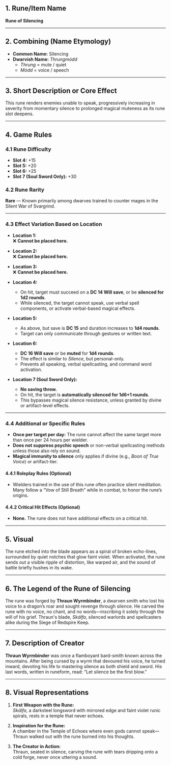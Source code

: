## **1. Rune/Item Name**  
**Rune of Silencing**

---

## **2. Combining (Name Etymology)**  
- **Common Name:** Silencing  
- **Dwarvish Name:** *Thrungmódd*  
  - *Thrung* = mute / quiet  
  - *Módd* = voice / speech

---

## **3. Short Description or Core Effect**  
This rune renders enemies unable to speak, progressively increasing in severity from momentary silence to prolonged magical muteness as its rune slot deepens.

---

## **4. Game Rules**

### **4.1 Rune Difficulty**  
- **Slot 4:** +15  
- **Slot 5:** +20  
- **Slot 6:** +25  
- **Slot 7 (Soul Sword Only):** +30

### **4.2 Rune Rarity**  
**Rare** — Known primarily among dwarves trained to counter mages in the Silent War of Svargrind.

---

### **4.3 Effect Variation Based on Location**

- **Location 1:**  
  ❌ **Cannot be placed here.**

- **Location 2:**  
  ❌ **Cannot be placed here.**

- **Location 3:**  
  ❌ **Cannot be placed here.**

- **Location 4:**  
  - On hit, target must succeed on a **DC 14 Will save**, or be **silenced for 1d2 rounds**.  
  - While silenced, the target cannot speak, use verbal spell components, or activate verbal-based magical effects.

- **Location 5:**  
  - As above, but save is **DC 15** and duration increases to **1d4 rounds**.  
  - Target can only communicate through gestures or written text.

- **Location 6:**  
  - **DC 16 Will save** or be **muted** for **1d4 rounds**.  
  - The effect is similar to *Silence*, but personal-only.  
  - Prevents all speaking, verbal spellcasting, and command word activation.

- **Location 7 (Soul Sword Only):**  
  - **No saving throw.**  
  - On hit, the target is **automatically silenced for 1d6+1 rounds**.  
  - This bypasses magical silence resistance, unless granted by divine or artifact-level effects.

---

### **4.4 Additional or Specific Rules**

- **Once per target per day:** The rune cannot affect the same target more than once per 24 hours per wielder.  
- **Does not suppress psychic speech** or non-verbal spellcasting methods unless those also rely on sound.  
- **Magical immunity to silence** only applies if divine (e.g., *Boon of True Voice*) or artifact-tier.

#### **4.4.1 Roleplay Rules (Optional)**  
- Wielders trained in the use of this rune often practice silent meditation. Many follow a “Vow of Still Breath” while in combat, to honor the rune’s origins.

#### **4.4.2 Critical Hit Effects (Optional)**  
- **None.** The rune does not have additional effects on a critical hit.

---

## **5. Visual**  
The rune etched into the blade appears as a spiral of broken echo-lines, surrounded by quiet notches that glow faint violet. When activated, the rune sends out a visible ripple of distortion, like warped air, and the sound of battle briefly hushes in its wake.

---

## **6. The Legend of the Rune of Silencing**  
The rune was forged by **Thraun Wyrmbinder**, a dwarven smith who lost his voice to a dragon’s roar and sought revenge through silence. He carved the rune with no voice, no chant, and no words—inscribing it solely through the will of his grief. Thraun's blade, *Skálfa*, silenced warlords and spellcasters alike during the Siege of Redspire Keep.

---

## **7. Description of Creator**  
**Thraun Wyrmbinder** was once a flamboyant bard-smith known across the mountains. After being cursed by a wyrm that devoured his voice, he turned inward, devoting his life to mastering silence as both shield and sword. His last words, written in runeform, read: “Let silence be the first blow.”

---

## **8. Visual Representations**

1. **First Weapon with the Rune:**  
   *Skálfa*, a darksteel longsword with mirrored edge and faint violet runic spirals, rests in a temple that never echoes.

2. **Inspiration for the Rune:**  
   A chamber in the Temple of Echoes where even gods cannot speak—Thraun walked out with the rune burned into his thoughts.

3. **The Creator in Action:**  
   Thraun, seated in silence, carving the rune with tears dripping onto a cold forge, never once uttering a sound.

